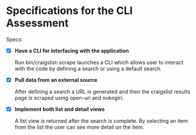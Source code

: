 # Specifications for the CLI Assessment

Specs:
- [x] **Have a CLI for interfacing with the application**

   Run bin/craigslist-scrape launches a CLI which allows user to interact with the code by defining a search or using a default search.
- [x] **Pull data from an external source**

   After defining a search a URL is generated and then the craigslist results page is scraped using open-uri and nokogiri.
- [x] **Implement both list and detail views**

   A list view is returned after the search is complete. By selecting an item from the list the user can see more detail on the item.

